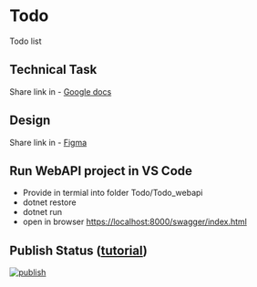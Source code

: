 # Todo
Todo list

## Technical Task
Share link in - [Google docs](https://docs.google.com/document/d/1kwtM7JFHlMZwD_h-gkE1NMf3HpMf7Q2wSBvxMCIbwGg/edit?usp=sharing)

## Design
Share link in - [Figma](https://www.figma.com/file/114AkxgaDYtkK9bxTiskgM/Untitled?type=design&node-id=0%3A1&mode=design&t=GQKrtz4KfeGLhXRP-1)

## Run WebAPI project in VS Code

- Provide in termial into folder Todo/Todo_webapi
- dotnet restore
- dotnet run
- open in browser <https://localhost:8000/swagger/index.html>

## Publish Status ([tutorial](<https://learn.microsoft.com/en-us/dotnet/devops/dotnet-publish-github-action>))
[![publish](https://github.com/nosensus/Todo/actions/workflows/publish-app.yml/badge.svg)](https://github.com/nosensus/Todo/actions/workflows/publish-app.yml)
